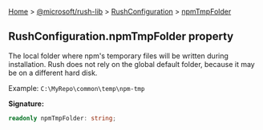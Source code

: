 [Home](./index) &gt; [@microsoft/rush-lib](./rush-lib.md) &gt; [RushConfiguration](./rush-lib.rushconfiguration.md) &gt; [npmTmpFolder](./rush-lib.rushconfiguration.npmtmpfolder.md)

## RushConfiguration.npmTmpFolder property

The local folder where npm's temporary files will be written during installation. Rush does not rely on the global default folder, because it may be on a different hard disk.

Example: `C:\MyRepo\common\temp\npm-tmp`

<b>Signature:</b>

```typescript
readonly npmTmpFolder: string;
```
